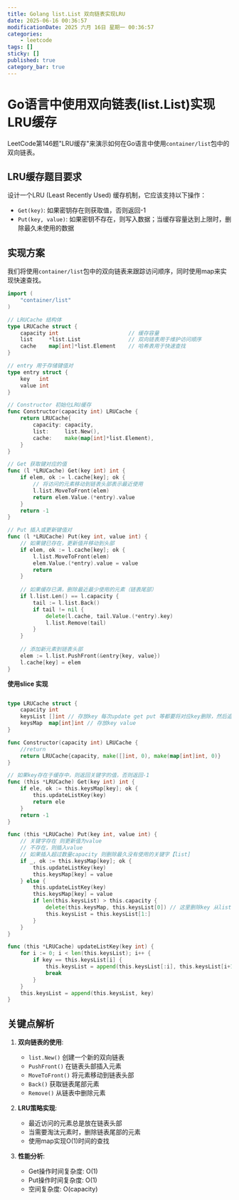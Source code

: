 ```yaml
---
title: Golang list.List 双向链表实现LRU
date: 2025-06-16 00:36:57
modificationDate: 2025 六月 16日 星期一 00:36:57
categories: 
	- leetcode
tags: []
sticky: []
published: true
category_bar: true
---
```


# Go语言中使用双向链表(list.List)实现LRU缓存

LeetCode第146题"LRU缓存"来演示如何在Go语言中使用`container/list`包中的双向链表。

## LRU缓存题目要求

设计一个LRU (Least Recently Used) 缓存机制，它应该支持以下操作：
- `Get(key)`: 如果密钥存在则获取值，否则返回-1
- `Put(key, value)`: 如果密钥不存在，则写入数据；当缓存容量达到上限时，删除最久未使用的数据

## 实现方案

我们将使用`container/list`包中的双向链表来跟踪访问顺序，同时使用map来实现快速查找。

```go
import (
	"container/list"
)

// LRUCache 结构体
type LRUCache struct {
	capacity int                      // 缓存容量
	list     *list.List               // 双向链表用于维护访问顺序
	cache    map[int]*list.Element    // 哈希表用于快速查找
}

// entry 用于存储键值对
type entry struct {
	key   int
	value int
}

// Constructor 初始化LRU缓存
func Constructor(capacity int) LRUCache {
	return LRUCache{
		capacity: capacity,
		list:     list.New(),
		cache:    make(map[int]*list.Element),
	}
}

// Get 获取键对应的值
func (l *LRUCache) Get(key int) int {
	if elem, ok := l.cache[key]; ok {
		// 将访问的元素移动到链表头部表示最近使用
		l.list.MoveToFront(elem)
		return elem.Value.(*entry).value
	}
	return -1
}

// Put 插入或更新键值对
func (l *LRUCache) Put(key int, value int) {
	// 如果键已存在，更新值并移动到头部
	if elem, ok := l.cache[key]; ok {
		l.list.MoveToFront(elem)
		elem.Value.(*entry).value = value
		return
	}
	
	// 如果缓存已满，删除最近最少使用的元素（链表尾部）
	if l.list.Len() == l.capacity {
		tail := l.list.Back()
		if tail != nil {
			delete(l.cache, tail.Value.(*entry).key)
			l.list.Remove(tail)
		}
	}
	
	// 添加新元素到链表头部
	elem := l.list.PushFront(&entry{key, value})
	l.cache[key] = elem
}
```


 **使用slice 实现**


```go

type LRUCache struct {
	capacity int
	keysList []int // 存放key 每次update get put 等都要将对应key删除，然后追加到最新时间
	keysMap  map[int]int // 存放key value
}

func Constructor(capacity int) LRUCache {
	//return
	return LRUCache{capacity, make([]int, 0), make(map[int]int, 0)}
}

// 如果key存在于缓存中，则返回关键字的值，否则返回-1
func (this *LRUCache) Get(key int) int {
	if ele, ok := this.keysMap[key]; ok {
		this.updateListKey(key)
		return ele
	}
	return -1
}

func (this *LRUCache) Put(key int, value int) {
	// 关键字存在 则更新值为value
	// 不存在，则插入value
	// 如果插入超过数量capacity 则删除最久没有使用的关键字【list]
	if _, ok := this.keysMap[key]; ok {
		this.updateListKey(key)
		this.keysMap[key] = value
	} else {
		this.updateListKey(key)
		this.keysMap[key] = value
		if len(this.keysList) > this.capacity {
			delete(this.keysMap, this.keysList[0]) // 这里删除key 从list队列中获取
			this.keysList = this.keysList[1:]
		}
	}
}

func (this *LRUCache) updateListKey(key int) {
	for i := 0; i < len(this.keysList); i++ {
		if key == this.keysList[i] {
			this.keysList = append(this.keysList[:i], this.keysList[i+1:]...) // 删除该key, 然后放在末尾
			break
		}
	}
	this.keysList = append(this.keysList, key)
}

```

## 关键点解析

1. **双向链表的使用**:
   - `list.New()` 创建一个新的双向链表
   - `PushFront()` 在链表头部插入元素
   - `MoveToFront()` 将元素移动到链表头部
   - `Back()` 获取链表尾部元素
   - `Remove()` 从链表中删除元素

2. **LRU策略实现**:
   - 最近访问的元素总是放在链表头部
   - 当需要淘汰元素时，删除链表尾部的元素
   - 使用map实现O(1)时间的查找

3. **性能分析**:
   - Get操作时间复杂度: O(1)
   - Put操作时间复杂度: O(1)
   - 空间复杂度: O(capacity)

